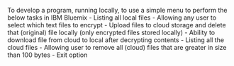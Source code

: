 To develop a program, running locally, to use a simple menu to perform the below tasks in IBM Bluemix
    - Listing all local files
    - Allowing any user to select which text files to encrypt
    - Upload files to cloud storage and delete that (original) file locally (only encrypted files stored locally)
    - Ability to download file from cloud to local after decrypting contents
    - Listing all the cloud files
    - Allowing user to remove all (cloud) files that are greater in size than 100 bytes
    - Exit option
